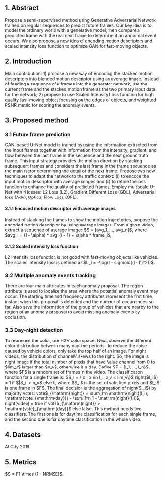 <h2>1. Abstract</h2>
Propose a semi-supervised method using Generative Adversarial Network trained on regular sequences to predict future frames. Our key idea is to model the ordinary world with a generative model, then compare a predicted frame with the real next frame to determine if an abnormal event occurs. We also propose a new idea of encoding motion descriptors and scaled intensity loss function to optimize GAN for fast-moving objects.
<h2>2. Introduction</h2>
Main contribution: 1) propose a new way of encoding the stacked motion descriptors into blended motion descriptor using an average image. Instead of feeding a sequence of 𝑘 frames into the generator network, use the current frame and the stacked motion frame as the two primary input data for the network; 2) propose to use Scaled Intensity Loss function for high quality fast-moving object focusing on the edges of objects, and weighted PSNR metric for scoring the anomaly events.
<h2>3. Proposed method</h2>
<h3>3.1 Future frame prediction</h3>
GAN-based U-Net model is trained by using the information extracted from the input frames together with information from the intensity, gradient, and flow between the last frame in the sequence and the next ground truth frame. This input strategy provides the motion direction by stacking subsequent frames and considers the last frame in the frame sequence as the main factor determining the detail of the next frame. Propose two new techniques to adapt the network to the traffic context: (i) to encode the input motion descriptor with average images and (ii) to refine the loss function to enhance the quality of predicted frames. Employ multiscale U-Net with 4 losses: L2 Loss (L2), Gradient Different Loss (GDL), Adversarial loss (Adv), Optical Flow Loss (OFL).
<h4>3.1.1 Encoded motion descriptor with average images</h4>
Instead of stacking the frames to show the motion trajectories, propose the encoded motion descriptor by using average images. From a given video, extract a sequence of average images $S = [avg_1, ..., avg_n]$, where $avg_i = (1 - \alpha) * avg_{i - 1} + \alpha * frame_i$,
<h4>3.1.2 Scaled intensity loss function</h4>
L2 intensity loss function is not good with fast-moving objects like vehicles. The scaled intensity loss is defined as $L_i = -\log(1 - sigmoid((I - I')^2))$.
<h3>3.2 Multiple anomaly events tracking</h3>
There are four main attributes in each anomaly proposal. The region attribute is used to localize the area where the potential anomaly event may occur. The starting time and frequency attributes represent the first time instant when this proposal is detected and the number of occurrences so far. Also save the information of the group of vehicles that are nearby to the region of an anomaly proposal to avoid missing anomaly events by occlusion.
<h3>3.3 Day-night detection</h3>
To represent the color, use HSV color space. Next, observe the different color distribution between many daytime periods. To reduce the noise caused by vehicle colors, only take the top half of an image. For night videos, the distribution of channel𝑉 skews to the right. So, the image is night image if the total number of pixels that have Value channel from 0 to $lim_v$ larger than $n_v$, otherwise is a day. Define $F = {I_1, ..., I_n}$, where $F$ is a random set of frames in the video. The classification function for a single frame is: $S_i = \{x | x \in I_i, x_v < lim_v\}$ night($I_i$) = 1 if $|S_i| > n_v$ else 0, where $S_i$ is the set of satisfied pixels and $I_i$ is one frame in $F$. The final decision is the aggregation of night($I_i$) by majority votes: vote$_{\mathrm{night}} = \sum_1^n \mathrm{night}(I_i); \mathrm{vote_{\mathrm{day}}} - \sum_1^n 1 - \mathrm{night}(I_i)$, night(video) = true if vote$_{\mathrm{night}} > \mathrm{vote}_{\mathrm{day}}$ else false. This method needs two classifiers. The first one is for daytime classification for each single frame, and the second one is for daytime classification in the whole video.
<h2>4. Datasets</h2>
AI City 2019.
<h2>5. Metrics</h2>
$S = F1 \times (1 - NRMSE)$.